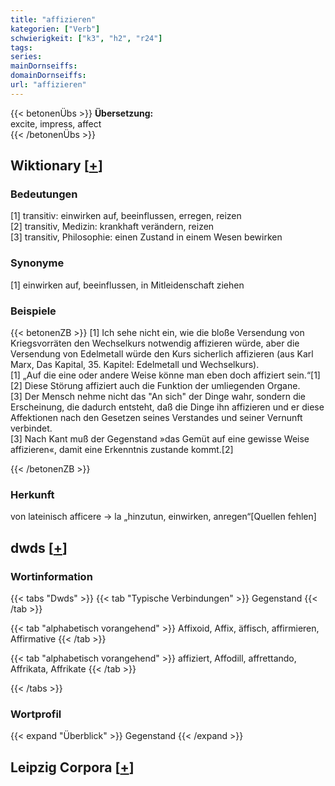 ```yaml
---
title: "affizieren"
kategorien: ["Verb"]
schwierigkeit: ["k3", "h2", "r24"]
tags:
series:
mainDornseiffs:
domainDornseiffs:
url: "affizieren"
---
```


{{< betonenÜbs >}}
**Übersetzung:**  
excite, impress, affect  
{{< /betonenÜbs >}}

## Wiktionary [[+](https://de.wiktionary.org/wiki/affizieren)]

### Bedeutungen
[1] transitiv: einwirken auf, beeinflussen, erregen, reizen  
[2] transitiv, Medizin: krankhaft verändern, reizen  
[3] transitiv, Philosophie: einen Zustand in einem Wesen bewirken  

### Synonyme
[1] einwirken auf, beeinflussen, in Mitleidenschaft ziehen  

### Beispiele
{{< betonenZB >}}
[1] Ich sehe nicht ein, wie die bloße Versendung von Kriegsvorräten den Wechselkurs notwendig affizieren würde, aber die Versendung von Edelmetall würde den Kurs sicherlich affizieren (aus Karl Marx, Das Kapital, 35. Kapitel: Edelmetall und Wechselkurs).  
[1] „Auf die eine oder andere Weise könne man eben doch affiziert sein.“[1]  
[2] Diese Störung affiziert auch die Funktion der umliegenden Organe.  
[3] Der Mensch nehme nicht das "An sich" der Dinge wahr, sondern die Erscheinung, die dadurch entsteht, daß die Dinge ihn affizieren und er diese Affektionen nach den Gesetzen seines Verstandes und seiner Vernunft verbindet.  
[3] Nach Kant muß der Gegenstand »das Gemüt auf eine gewisse Weise affizieren«, damit eine Erkenntnis zustande kommt.[2]  

{{< /betonenZB >}}
### Herkunft
von lateinisch afficere → la „hinzutun, einwirken, anregen“[Quellen fehlen]  



## dwds [[+](https://www.dwds.de/wb/affizieren)]

### Wortinformation
{{< tabs "Dwds" >}}
{{< tab "Typische Verbindungen" >}}
Gegenstand
{{< /tab >}}

{{< tab "alphabetisch vorangehend" >}}
Affixoid, Affix, äffisch, affirmieren, Affirmative
{{< /tab >}}

{{< tab "alphabetisch vorangehend" >}}
affiziert, Affodill, affrettando, Affrikata, Affrikate
{{< /tab >}}

{{< /tabs >}}

### Wortprofil
{{< expand "Überblick" >}} Gegenstand {{< /expand >}}

## Leipzig Corpora [[+](https://corpora.uni-leipzig.de/en/res?word=affizieren&corpusId=deu_newscrawl-public_2018)]

